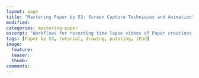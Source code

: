 ```yaml
---
layout: page
title: "Mastering Paper by 53: Screen Capture Techniques and Animation"
modified:
categories: mastering-paper
excerpt: "Workflows for recording time lapse videos of Paper creations without jailbreaking an iPad."
tags: [Paper by 53, tutorial, drawing, painting, iPad]
image:
  feature:
  teaser:
  thumb:
comments:
---
```

